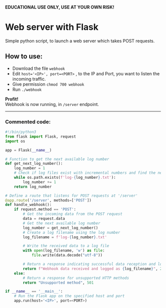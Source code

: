 **EDUCATIONAL USE ONLY, USE AT YOUR OWN RISK!**
# Web server with Flask
Simple python script, to launch a web server which takes POST requests.

## How to use:

- Download the file `webhook`
- Edit `host='<IP>', port=<PORT>` , to the IP and Port, you want to listen the incoming traffic.
- Give permission `chmod 700 webhook`
- Run `./webhook`
  
**Profit!**   
Webhook is now running, in `/server` endpoint.

---

### Commented code:

```python
#!/bin/python3
from flask import Flask, request
import os

app = Flask(__name__)

# Function to get the next available log number
def get_next_log_number():
    log_number = 1
    # Check if log files exist with incremental numbers and find the next available number
    while os.path.exists(f'log-{log_number}.txt'):
        log_number += 1
    return log_number

# Define a route that listens for POST requests at '/server'
@app.route('/server', methods=['POST'])
def handle_webhook():
    if request.method == 'POST':
        # Get the incoming data from the POST request
        data = request.data
        # Get the next available log number
        log_number = get_next_log_number()
        # Create a log filename using the log number
        log_filename = f'log-{log_number}.txt'

        # Write the received data to a log file
        with open(log_filename, 'w') as file:
            file.write(data.decode("utf-8"))

        # Return a response indicating successful data reception and logging
        return f"Webhook data received and logged as {log_filename}", 200
    else:
        # Return a response for unsupported HTTP methods
        return "Unsupported method", 501

if __name__ == '__main__':
    # Run the Flask app on the specified host and port
    app.run(host='<IP>', port=<PORT>)

```
